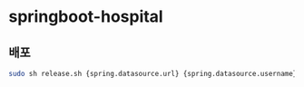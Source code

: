 # springboot-hospital

## 배포

```bash
sudo sh release.sh {spring.datasource.url} {spring.datasource.username} {spring.datasource.password}
```
